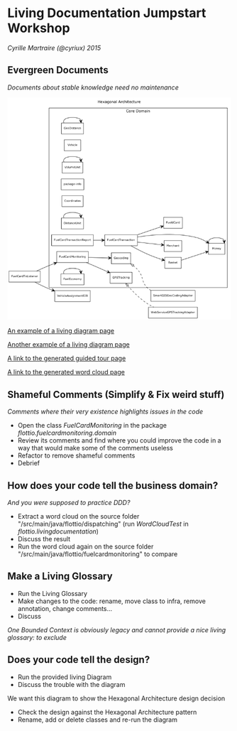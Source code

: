 # Living Documentation Jumpstart Workshop
*Cyrille Martraire (@cyriux) 2015*


## Evergreen Documents
*Documents about stable knowledge need no maintenance*

![An example of a living diagram image](../hexagonal-architecture.png)

[An example of a living diagram page](../livinggdiagram.html)

[Another example of a living diagram page](../systemdiagram.html)

[A link to the generated guided tour page](../Quick_Developer_Tour.html)

[A link to the generated word cloud page](../wordcloud.html)



## Shameful Comments (Simplify & Fix weird stuff)
*Comments where their very existence highlights issues in the code*

- Open the class *FuelCardMonitoring* in the package *flottio.fuelcardmonitoring.domain*
- Review its comments and find where you could improve the code in a way that would make some of the comments useless
- Refactor to remove shameful comments 
- Debrief

## How does your code tell the business domain?
*And you were supposed to practice DDD?*

- Extract a word cloud on the source folder "/src/main/java/flottio/dispatching" (run *WordCloudTest* in *flottio.livingdocumentation*)
- Discuss the result
- Run the word cloud again on the source folder "/src/main/java/flottio/fuelcardmonitoring" to compare


## Make a Living Glossary

- Run the Living Glossary
- Make changes to the code: rename, move class to infra, remove annotation, change comments...
- Discuss 

*One Bounded Context is obviously legacy and cannot provide a nice living glossary: to exclude*

## Does your code tell the design?

- Run the provided living Diagram
- Discuss the trouble with the diagram

We want this diagram to show the Hexagonal Architecture design decision
- Check the design against the Hexagonal Architecture pattern
- Rename, add or delete classes and re-run the diagram
